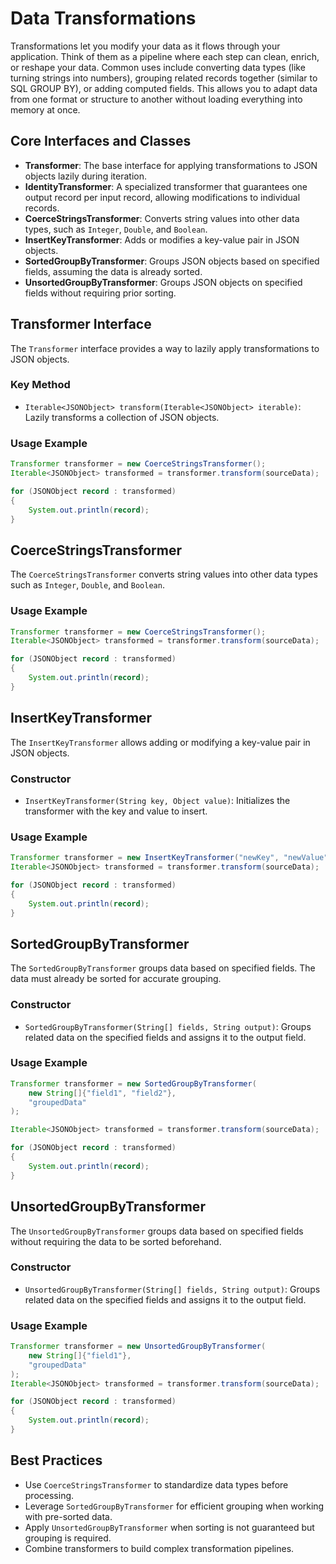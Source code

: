 # Data Transformations

Transformations let you modify your data as it flows through your application. Think of them as a pipeline where each step can clean, enrich, or reshape your data. Common uses include converting data types (like turning strings into numbers), grouping related records together (similar to SQL GROUP BY), or adding computed fields. This allows you to adapt data from one format or structure to another without loading everything into memory at once.

## Core Interfaces and Classes

- **Transformer**: The base interface for applying transformations to JSON objects lazily during iteration.
- **IdentityTransformer**: A specialized transformer that guarantees one output record per input record, allowing modifications to individual records.
- **CoerceStringsTransformer**: Converts string values into other data types, such as `Integer`, `Double`, and `Boolean`.
- **InsertKeyTransformer**: Adds or modifies a key-value pair in JSON objects.
- **SortedGroupByTransformer**: Groups JSON objects based on specified fields, assuming the data is already sorted.
- **UnsortedGroupByTransformer**: Groups JSON objects on specified fields without requiring prior sorting.

## Transformer Interface

The `Transformer` interface provides a way to lazily apply transformations to JSON objects.

### Key Method

- `Iterable<JSONObject> transform(Iterable<JSONObject> iterable)`: Lazily transforms a collection of JSON objects.

### Usage Example

```java
Transformer transformer = new CoerceStringsTransformer();
Iterable<JSONObject> transformed = transformer.transform(sourceData);

for (JSONObject record : transformed)
{
    System.out.println(record);
}
```

## CoerceStringsTransformer

The `CoerceStringsTransformer` converts string values into other data types such as `Integer`, `Double`, and `Boolean`.

### Usage Example

```java
Transformer transformer = new CoerceStringsTransformer();
Iterable<JSONObject> transformed = transformer.transform(sourceData);

for (JSONObject record : transformed)
{
    System.out.println(record);
}
```

## InsertKeyTransformer

The `InsertKeyTransformer` allows adding or modifying a key-value pair in JSON objects.

### Constructor

- `InsertKeyTransformer(String key, Object value)`: Initializes the transformer with the key and value to insert.

### Usage Example

```java
Transformer transformer = new InsertKeyTransformer("newKey", "newValue");
Iterable<JSONObject> transformed = transformer.transform(sourceData);

for (JSONObject record : transformed)
{
    System.out.println(record);
}
```

## SortedGroupByTransformer

The `SortedGroupByTransformer` groups data based on specified fields. The data must already be sorted for accurate grouping.

### Constructor

- `SortedGroupByTransformer(String[] fields, String output)`: Groups related data on the specified fields and assigns it to the output field.

### Usage Example

```java
Transformer transformer = new SortedGroupByTransformer(
    new String[]{"field1", "field2"},
    "groupedData"
);

Iterable<JSONObject> transformed = transformer.transform(sourceData);

for (JSONObject record : transformed)
{
    System.out.println(record);
}
```

## UnsortedGroupByTransformer

The `UnsortedGroupByTransformer` groups data based on specified fields without requiring the data to be sorted beforehand.

### Constructor

- `UnsortedGroupByTransformer(String[] fields, String output)`: Groups related data on the specified fields and assigns it to the output field.

### Usage Example

```java
Transformer transformer = new UnsortedGroupByTransformer(
    new String[]{"field1"},
    "groupedData"
);
Iterable<JSONObject> transformed = transformer.transform(sourceData);

for (JSONObject record : transformed)
{
    System.out.println(record);
}
```

## Best Practices

- Use `CoerceStringsTransformer` to standardize data types before processing.
- Leverage `SortedGroupByTransformer` for efficient grouping when working with pre-sorted data.
- Apply `UnsortedGroupByTransformer` when sorting is not guaranteed but grouping is required.
- Combine transformers to build complex transformation pipelines.
